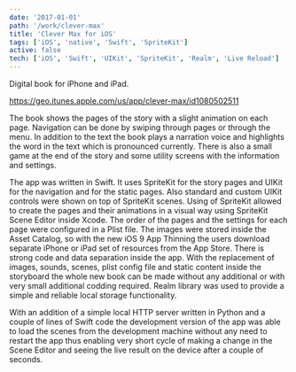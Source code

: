 ```yaml
---
date: '2017-01-01'
path: '/work/clever-max'
title: 'Clever Max for iOS'
tags: ['iOS', 'native', 'Swift', 'SpriteKit']
active: false
tech: ['iOS', 'Swift', 'UIKit', 'SpriteKit', 'Realm', 'Live Reload']
---
```


Digital book for iPhone and iPad.

https://geo.itunes.apple.com/us/app/clever-max/id1080502511

The book shows the pages of the story with a slight animation on each page. Navigation can be done by swiping through pages or through the menu. In addition to the text the book plays a narration voice and highlights the word in the text which is pronounced currently. There is also a small game at the end of the story and some utility screens with the information and settings.

The app was written in Swift. It uses SpriteKit for the story pages and UIKit for the navigation and for the static pages. Also standard and custom UIKit controls were shown on top of SpriteKit scenes. Using of SpriteKit allowed to create the pages and their animations in a visual way using SpriteKit Scene Editor inside Xcode. The order of the pages and the settings for each page were configured in a Plist file. The images were stored inside the Asset Catalog, so with the new iOS 9 App Thinning the users download separate iPhone or iPad set of resources from the App Store. There is strong code and data separation inside the app. With the replacement of images, sounds, scenes, plist config file and static content inside the storyboard the whole new book can be made without any additional or with very small additional codding required. Realm library was used to provide a simple and reliable local storage functionality.

With an addition of a simple local HTTP server written in Python and a couple of lines of Swift code the development version of the app was able to load the scenes from the development machine without any need to restart the app thus enabling very short cycle of making a change in the Scene Editor and seeing the live result on the device after a couple of seconds.